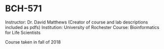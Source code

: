 # BCH-571

Instructor: Dr. David Matthews (Creator of course and lab descriptions included as pdfs)
Institution: University of Rochester 
Course: Bioinformatics for Life Scientists 

Course taken in fall of 2018


